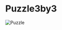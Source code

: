 # Puzzle3by3

![Puzzle](https://user-images.githubusercontent.com/54160011/173409620-43838181-6224-436a-bd1c-49f480784920.gif)
